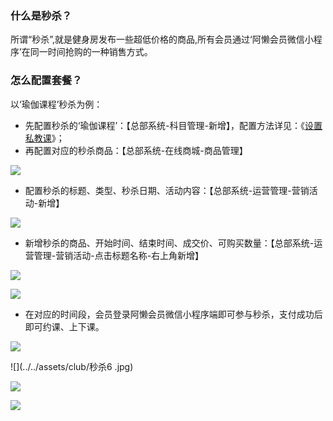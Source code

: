 ### 什么是秒杀？

所谓“秒杀”,就是健身房发布一些超低价格的商品,所有会员通过‘阿懒会员微信小程序’在同一时间抢购的一种销售方式。

### 怎么配置套餐？

以‘瑜伽课程’秒杀为例：

- 先配置秒杀的‘瑜伽课程’：【总部系统-科目管理-新增】，配置方法详见：《[设置私教课](https://alanfit.github.io/AlanHelpDoc/阿懒俱乐部版本/私教课/设置私教课)》；
- 再配置对应的秒杀商品：【总部系统-在线商城-商品管理】

![](../../assets/club/秒杀3.png)

- 配置秒杀的标题、类型、秒杀日期、活动内容：【总部系统-运营管理-营销活动-新增】

![](../../assets/club/秒杀1.png)

- 新增秒杀的商品、开始时间、结束时间、成交价、可购买数量：【总部系统-运营管理-营销活动-点击标题名称-右上角新增】

![](../../assets/club/秒杀2.png)

![](../../assets/club/秒杀4.png)

- 在对应的时间段，会员登录阿懒会员微信小程序端即可参与秒杀，支付成功后即可约课、上下课。

![](../../assets/club/秒杀5.jpg)

![](../../assets/club/秒杀6 .jpg)

![](../../assets/club/秒杀7.jpg)

![](../../assets/club/秒杀8.jpg)